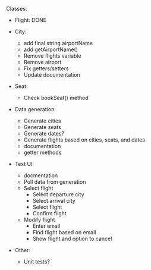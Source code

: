 Classes:

- Flight: DONE

- City:
	- add final string airportName
	- add getAirportName()
	- Remove flights variable
	- Remove airport
	- Fix getters/setters
	- Update documentation

- Seat:
	- Check bookSeat() method

- Data generation:
	- Generate cities
	- Generate seats
	- Generate dates?
	- Generate flights based on cities, seats, and dates
	- documentation
	- getter methods

- Text UI:
 	- docmentation
	- Pull data from generation
	- Select flight
		- Select departure city
		- Select arrival city
		- Select flight
		- Confirm flight
	- Modify flight
		- Enter email
		- Find flight based on email
		- Show flight and option to cancel

- Other:
	- Unit tests?

